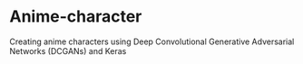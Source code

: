 # Anime-character
Creating anime characters using Deep Convolutional Generative Adversarial Networks (DCGANs) and Keras
